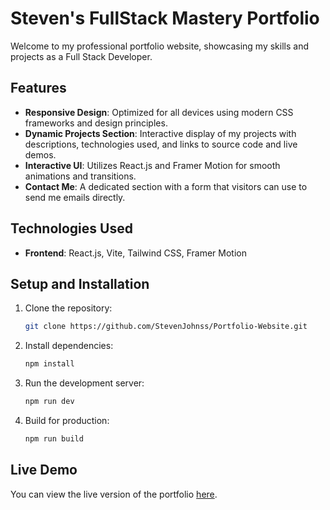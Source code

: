 
# Steven's FullStack Mastery Portfolio

Welcome to my professional portfolio website, showcasing my skills and projects as a Full Stack Developer.

## Features

- **Responsive Design**: Optimized for all devices using modern CSS frameworks and design principles.
- **Dynamic Projects Section**: Interactive display of my projects with descriptions, technologies used, and links to source code and live demos.
- **Interactive UI**: Utilizes React.js and Framer Motion for smooth animations and transitions.
- **Contact Me**: A dedicated section with a form that visitors can use to send me emails directly.

## Technologies Used

- **Frontend**: React.js, Vite, Tailwind CSS, Framer Motion

## Setup and Installation

1. Clone the repository:
   ```bash
   git clone https://github.com/StevenJohnss/Portfolio-Website.git
   ```
2. Install dependencies:
   ```bash
   npm install
   ```
3. Run the development server:
   ```bash
   npm run dev
   ```
4. Build for production:
   ```bash
   npm run build
   ```

## Live Demo

You can view the live version of the portfolio [here](https://steven-portfolio-web-app.vercel.app/).
